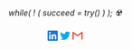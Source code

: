 <p align="center" text-align="center">
  <i>while( ! ( succeed = try() ) );  ☢️</i>
  <br><br>
  <a href="https://www.linkedin.com/in/nikhithvasa/"><img height="18" width="18" src="./linkedin.svg" /></a>
  <a href="https://twitter.com/Nickvasa0"><img height="18" width="18" src="./twitter.svg" /></a>
  <a href="mailto:vasanikhith@gmail.com"><img height="18" width="18" src="./gmail.svg" /></a><br><br>
  <div><a href="https://www.nikhithvasa.com>My Portfolio</a></div>
  <br>
</p>
